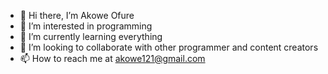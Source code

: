 - 👋 Hi there, I’m Akowe Ofure
- 👀 I’m interested in programming
- 🌱 I’m currently learning everything
- 💞️ I’m looking to collaborate with other programmer and content creators
- 📫 How to reach me at akowe121@gmail.com

<!---
AkoweOfure/AkoweOfure is a ✨ special ✨ repository because its `README.md` (this file) appears on your GitHub profile.
You can click the Preview link to take a look at your changes.
--->
